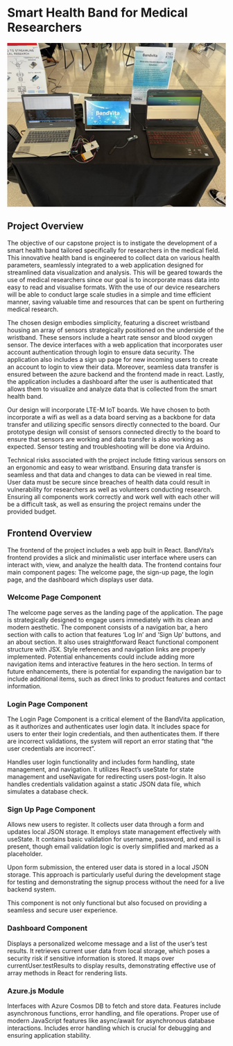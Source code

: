 # Smart Health Band for Medical Researchers
![Project Image](image.jpeg)
## Project Overview

The objective of our capstone project is to instigate the development of a smart health band tailored specifically for researchers in the medical field. This innovative health band is engineered to collect data on various health parameters, seamlessly integrated to a web application designed for streamlined data visualization and analysis. This will be geared towards the use of medical researchers since our goal is to incorporate mass data into easy to read and visualise formats. With the use of our device researchers will be able to conduct large scale studies in a simple and time efficient manner, saving valuable time and resources that can be spent on furthering medical research.

The chosen design embodies simplicity, featuring a discreet wristband housing an array of sensors strategically positioned on the underside of the wristband. These sensors include a heart rate sensor and blood oxygen sensor. The device interfaces with a web application that incorporates user account authentication through login to ensure data security. The application also includes a sign up page for new incoming users to create an account to login to view their data. Moreover, seamless data transfer is ensured between the azure backend and the frontend made in react. Lastly, the application includes a dashboard after the user is authenticated that allows them to visualize and analyze data that is collected from the smart health band.

Our design will incorporate LTE-M IoT boards. We have chosen to both incorporate a wifi as well as a data board serving as a backbone for data transfer and utilizing specific sensors directly connected to the board. Our prototype design will consist of sensors connected directly to the board to ensure that sensors are working and data transfer is also working as expected. Sensor testing and troubleshooting will be done via Arduino.

Technical risks associated with the project include fitting various sensors on an ergonomic and easy to wear wristband. Ensuring data transfer is seamless and that data and changes to data can be viewed in real time. User data must be secure since breaches of health data could result in vulnerability for researchers as well as volunteers conducting research. Ensuring all components work correctly and work well with each other will be a difficult task, as well as ensuring the project remains under the provided budget.

## Frontend Overview

The frontend of the project includes a web app built in React. BandVita’s frontend provides a slick and minimalistic user interface where users can interact with, view, and analyze the health data. The frontend contains four main component pages: The welcome page, the sign-up page, the login page, and the dashboard which displays user data.

### Welcome Page Component

The welcome page serves as the landing page of the application. The page is strategically designed to engage users immediately with its clean and modern aesthetic. The component consists of a navigation bar, a hero section with calls to action that features ‘Log In’ and ‘Sign Up’ buttons, and an about section. It also uses straightforward React functional component structure with JSX. Style references and navigation links are properly implemented. Potential enhancements could include adding more navigation items and interactive features in the hero section. In terms of future enhancements, there is potential for expanding the navigation bar to include additional items, such as direct links to product features and contact information.

### Login Page Component

The Login Page Component is a critical element of the BandVita application, as it authorizes and authenticates user login data. It includes space for users to enter their login credentials, and then authenticates them. If there are incorrect validations, the system will report an error stating that “the user credentials are incorrect”.

Handles user login functionality and includes form handling, state management, and navigation. It utilizes React’s useState for state management and useNavigate for redirecting users post-login. It also handles credentials validation against a static JSON data file, which simulates a database check.

### Sign Up Page Component

Allows new users to register. It collects user data through a form and updates local JSON storage. It employs state management effectively with useState. It contains basic validation for username, password, and email is present, though email validation logic is overly simplified and marked as a placeholder.

Upon form submission, the entered user data is stored in a local JSON storage. This approach is particularly useful during the development stage for testing and demonstrating the signup process without the need for a live backend system.

This component is not only functional but also focused on providing a seamless and secure user experience.

### Dashboard Component

Displays a personalized welcome message and a list of the user’s test results. It retrieves current user data from local storage, which poses a security risk if sensitive information is stored. It maps over currentUser.testResults to display results, demonstrating effective use of array methods in React for rendering lists.

### Azure.js Module

Interfaces with Azure Cosmos DB to fetch and store data. Features include asynchronous functions, error handling, and file operations. Proper use of modern JavaScript features like async/await for asynchronous database interactions. Includes error handling which is crucial for debugging and ensuring application stability.


